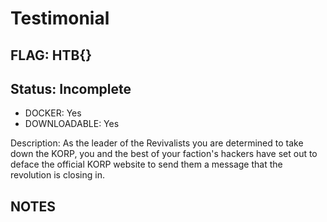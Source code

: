 # Testimonial

## FLAG: HTB{}

## Status: Incomplete

+ DOCKER: Yes
+ DOWNLOADABLE: Yes

Description: As the leader of the Revivalists you are determined to take down the KORP, you and the best of your faction's hackers have set out to deface the official KORP website to send them a message that the revolution is closing in.

## NOTES
